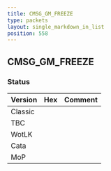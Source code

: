 ```yaml
---
title: CMSG_GM_FREEZE
type: packets
layout: single_markdown_in_list
position: 558
---
```


## CMSG_GM_FREEZE

### Status

Version | Hex | Comment
---------- | ---------- | ---------- 
Classic |  |  
TBC |  |  
WotLK |  |  
Cata |  |  
MoP |  |  
